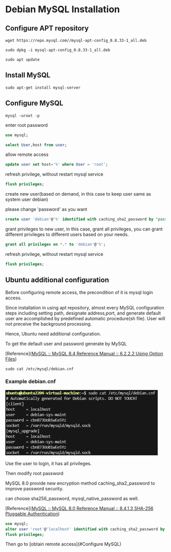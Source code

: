 # Debian MySQL Installation

## Configure APT repository

```shell
wget https://repo.mysql.com//mysql-apt-config_0.8.33-1_all.deb
```

```shell
sudo dpkg -i mysql-apt-config_0.8.33-1_all.deb
```

```shell
sudo apt update
```

## Install MySQL

```shell
sudo apt-get install mysql-server
```

## Configure MySQL

```shell
mysql -uroot -p
```

enter root password

```sql
use mysql;
```

```sql
select User,host from user;
```

allow remote access

```sql
update user set host='%' where User = 'root';
```

refresh privilege, without restart mysql service

```sql
flush privileges;
```

create new user(based on demand, in this case to keep user same as system user debian) 

please change 'password' as you want

```sql
create user 'debian'@'%' identified with caching_sha2_password by "password";
```

grant privileges to new user, in this case, grant all privileges, you can grant different privileges to different users based on your needs.

```sql
grant all privileges on *.* to 'debian'@'%';
```

refresh privilege, without restart mysql service

```sql
flush privileges;
```

## Ubuntu additional configuration

Before configuring remote access, the precondition of it is mysql login access.

Since installation in using apt repository, almost every MySQL configuration steps including setting path, designate address,port, and generate default user are accomplished by predefined automatic procedure(sh file). User will not preceive the background processing.

Hence, Ubuntu need additional configuration.

To get the default user and password generate by MySQL

[Reference]([MySQL :: MySQL 8.4 Reference Manual :: 6.2.2.2 Using Option Files](https://dev.mysql.com/doc/refman/8.4/en/option-files.html))

```shell
sudo cat /etc/mysql/debian.cnf
```

### Example debian.cnf

![image-20241217084352853](./img/image-20241217084352853.png)

Use the user to login, it has all privileges.

Then modify root password

MySQL 8.0 provide new encryption method caching_sha2_password to improve password security.

can choose sha256_password, mysql_native_password as well. 

[Reference]([MySQL :: MySQL 8.0 Reference Manual :: 8.4.1.3 SHA-256 Pluggable Authentication](https://dev.mysql.com/doc/refman/8.0/en/sha256-pluggable-authentication.html))

```sql
use mysql;
alter user 'root'@'localhost' identified with caching_sha2_password by 'yourpassword';
flush privileges;
```

Then go to [obtain remote access](#Configure MySQL)

